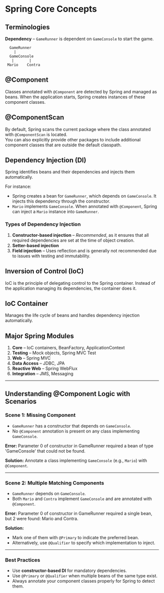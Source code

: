 # Spring Core Concepts

## Terminologies

**Dependency** – `GameRunner` is dependent on `GameConsole` to start the game.

      GameRunner
        |
      GameConsole
       |       | 
     Mario    Contra


## @Component

Classes annotated with `@Component` are detected by Spring and managed as beans. When the application starts, Spring creates instances of these component classes.

## @ComponentScan

By default, Spring scans the current package where the class annotated with `@ComponentScan` is located.  
You can also explicitly provide other packages to include additional component classes that are outside the default classpath.

## Dependency Injection (DI)

Spring identifies beans and their dependencies and injects them automatically.

For instance:
- Spring creates a bean for `GameRunner`, which depends on `GameConsole`. It injects this dependency through the constructor.
- `Mario` implements `GameConsole`. When annotated with `@Component`, Spring can inject a `Mario` instance into `GameRunner`.

### Types of Dependency Injection

1. **Constructor-based injection** – *Recommended*, as it ensures that all required dependencies are set at the time of object creation.
2. **Setter-based injection**
3. **Field injection** – Uses reflection and is generally not recommended due to issues with testing and immutability.

## Inversion of Control (IoC)

IoC is the principle of delegating control to the Spring container. Instead of the application managing its dependencies, the container does it.

## IoC Container

Manages the life cycle of beans and handles dependency injection automatically.

## Major Spring Modules

1. **Core** – IoC containers, BeanFactory, ApplicationContext
2. **Testing** – Mock objects, Spring MVC Test
3. **Web** – Spring MVC
4. **Data Access** – JDBC, JPA
5. **Reactive Web** – Spring WebFlux
6. **Integration** – JMS, Messaging

---

## Understanding @Component Logic with Scenarios

### Scene 1: Missing Component

- `GameRunner` has a constructor that depends on `GameConsole`.
- No `@Component` annotation is present on any class implementing `GameConsole`.

**Error:**
Parameter 0 of constructor in GameRunner required a bean of type 'GameConsole' that could not be found.

**Solution:**
Annotate a class implementing `GameConsole` (e.g., `Mario`) with `@Component`.

---

### Scene 2: Multiple Matching Components

- `GameRunner` depends on `GameConsole`.
- Both `Mario` and `Contra` implement `GameConsole` and are annotated with `@Component`.

**Error:**
Parameter 0 of constructor in GameRunner required a single bean, but 2 were found: Mario and Contra.


**Solution:**
- Mark one of them with `@Primary` to indicate the preferred bean.
- Alternatively, use `@Qualifier` to specify which implementation to inject.

---

### Best Practices

- Use **constructor-based DI** for mandatory dependencies.
- Use `@Primary` or `@Qualifier` when multiple beans of the same type exist.
- Always annotate your component classes properly for Spring to detect them.


